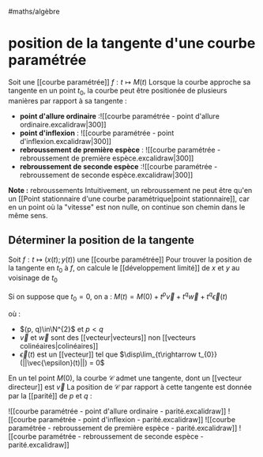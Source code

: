 #maths/algèbre 
# position de la tangente d'une courbe paramétrée
Soit une [[courbe paramétrée]] $f: t \mapsto M(t)$
Lorsque la courbe approche sa tangente en un point $t_0$, la courbe peut être positionée de plusieurs manières par rapport à sa tangente :

- **point d'allure ordinaire** :![[courbe paramétrée - point d'allure ordinaire.excalidraw|300]]
- **point d'inflexion** : ![[courbe paramétrée - point d'inflexion.excalidraw|300]]
- **rebroussement de première espèce** : ![[courbe paramétrée - rebroussement de première espèce.excalidraw|300]]
- **rebroussement de seconde espèce** :![[courbe paramétrée - rebroussement de seconde espèce.excalidraw|300]]

**Note :** rebroussements
Intuitivement, un rebroussement ne peut être qu'en un [[Point stationnaire d'une courbe paramétrique|point stationnaire]], car en un point où la "vitesse" est non nulle, on continue son chemin dans le même sens.


## Déterminer la position de la tangente
Soit $f: t\mapsto (x(t); y(t))$ une [[courbe paramétrée]]
Pour trouver la position de la tangente en $t_0$ à $f$, on calcule le [[développement limité]] de $x$ et $y$ au voisinage de $t_0$

Si on suppose que $t_{0} = 0$, on a : 
$M(t) = M(0) + t^{p}\vec{v} + t^{q}\vec{w} + t^{q}\vec{\epsilon}(t)$

où :
 - $(p, q)\in\N^{2}$ et $p < q$
 - $\vec{v}$ et $\vec{w}$ sont des [[vecteur|vecteurs]] non [[vecteurs colinéaires|colinéaires]]
 - $\vec{\epsilon}(t)$ est un [[vecteur]] tel que $\disp\lim_{t\rightarrow t_{0}} (||\vec{\epsilon}(t)||) = 0$

En un tel point $M(0)$, la courbe $\mathscr C$ admet une tangente, dont un [[vecteur directeur]] est $\vec{v}$
La position de $\mathscr C$ par rapport à cette tangente est donnée par la [[parité]] de $p$ et $q$ :

![[courbe paramétrée - point d'allure ordinaire - parité.excalidraw]]
![[courbe paramétrée - point d'inflexion - parité.excalidraw]]
![[courbe paramétrée - rebroussement de première espèce - parité.excalidraw]]
![[courbe paramétrée - rebroussement de seconde espèce - parité.excalidraw]]
